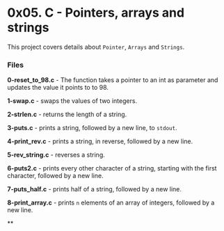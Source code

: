 # 0x05. C - Pointers, arrays and strings
This project covers details about `Pointer`, `Arrays` and `Strings`.

### Files
**0-reset_to_98.c** - The function takes a pointer to an int as parameter and updates the value it points to to 98.

**1-swap.c** - swaps the values of two integers.

**2-strlen.c** -  returns the length of a string.

**3-puts.c** -  prints a string, followed by a new line, to `stdout`.

**4-print_rev.c** -  prints a string, in reverse, followed by a new line.

**5-rev_string.c** -  reverses a string.

**6-puts2.c** - prints every other character of a string, starting with the first character, followed by a new line.

**7-puts_half.c** -  prints half of a string, followed by a new line.

**8-print_array.c** -  prints `n` elements of an array of integers, followed by a new line.

**
